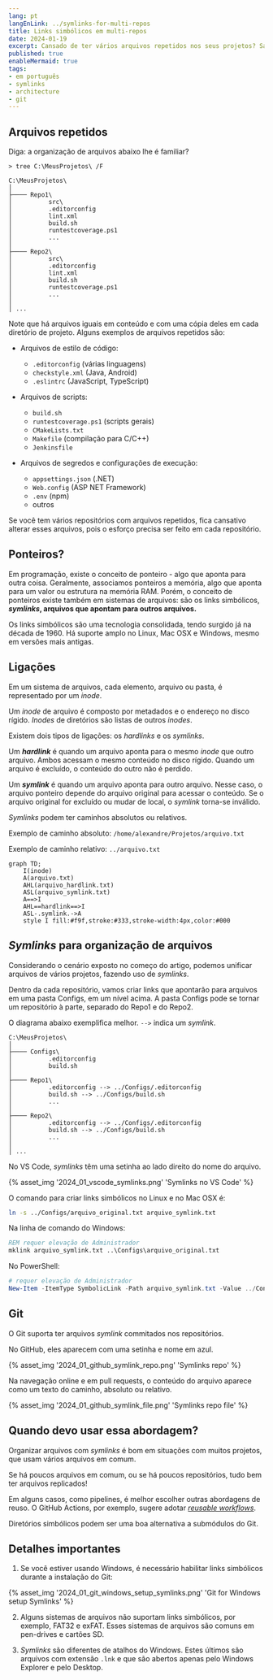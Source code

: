 ```yaml
---
lang: pt
langEnLink: ../symlinks-for-multi-repos
title: Links simbólicos em multi-repos
date: 2024-01-19
excerpt: Cansado de ter vários arquivos repetidos nos seus projetos? Saiba mais sobre os links simbólicos - arquivos que apontam para outros arquivos.
published: true
enableMermaid: true
tags:
- em português
- symlinks
- architecture
- git
---
```


## Arquivos repetidos

Diga: a organização de arquivos abaixo lhe é familiar?

```
> tree C:\MeusProjetos\ /F

C:\MeusProjetos\
│
├──── Repo1\
│          src\
│          .editorconfig
│          lint.xml
│          build.sh
│          runtestcoverage.ps1
│          ...
│
├──── Repo2\
│          src\
│          .editorconfig
│          lint.xml
│          build.sh
│          runtestcoverage.ps1
│          ...
│
│ ...
```

Note que há arquivos iguais em conteúdo e com uma cópia deles em cada diretório de projeto. Alguns exemplos de arquivos repetidos são:

- Arquivos de estilo de código:
  - `.editorconfig` (várias linguagens)
  - `checkstyle.xml` (Java, Android)
  - `.eslintrc` (JavaScript, TypeScript)

- Arquivos de scripts:
  - `build.sh`
  - `runtestcoverage.ps1` (scripts gerais)
  - `CMakeLists.txt`
  - `Makefile` (compilação para C/C++)
  - `Jenkinsfile`

- Arquivos de segredos e configurações de execução:
  - `appsettings.json` (.NET)
  - `Web.config` (ASP NET Framework)
  - `.env` (npm)
  - outros

Se você tem vários repositórios com arquivos repetidos, fica cansativo alterar esses arquivos, pois o esforço precisa ser feito em cada repositório.

## Ponteiros?

Em programação, existe o conceito de ponteiro - algo que aponta para outra coisa. Geralmente, associamos ponteiros a memória, algo que aponta para um valor ou estrutura na memória RAM. Porém, o conceito de ponteiros existe também em sistemas de arquivos: são os links simbólicos, ***symlinks*, arquivos que apontam para outros arquivos.**

Os links simbólicos são uma tecnologia consolidada, tendo surgido já na década de 1960. Há suporte amplo no Linux, Mac OSX e Windows, mesmo em versões mais antigas.

## Ligações

Em um sistema de arquivos, cada elemento, arquivo ou pasta, é representado por um *inode*.

Um *inode* de arquivo é composto por metadados e o endereço no disco rígido. *Inodes* de diretórios são listas de outros *inodes*.

Existem dois tipos de ligações: os *hardlinks* e os *symlinks*.

Um ***hardlink*** é quando um arquivo aponta para o mesmo *inode* que outro arquivo. Ambos acessam o mesmo conteúdo no disco rígido. Quando um arquivo é excluído, o conteúdo do outro não é perdido.

Um ***symlink*** é quando um arquivo aponta para outro arquivo. Nesse caso, o arquivo ponteiro depende do arquivo original para acessar o conteúdo. Se o arquivo original for excluído ou mudar de local, o *symlink* torna-se inválido.

*Symlinks* podem ter caminhos absolutos ou relativos.

Exemplo de caminho absoluto: `/home/alexandre/Projetos/arquivo.txt`

Exemplo de caminho relativo: `../arquivo.txt`

```mermaid
graph TD;
    I(inode)
    A(arquivo.txt)
    AHL(arquivo_hardlink.txt)
    ASL(arquivo_symlink.txt)
    A==>I
    AHL==hardlink==>I
    ASL-.symlink.->A
    style I fill:#f9f,stroke:#333,stroke-width:4px,color:#000
```

## *Symlinks* para organização de arquivos

Considerando o cenário exposto no começo do artigo, podemos unificar arquivos de vários projetos, fazendo uso de *symlinks*.

Dentro da cada repositório, vamos criar links que apontarão para arquivos em uma pasta Configs, em um nível acima. A pasta Configs pode se tornar um repositório à parte, separado do Repo1 e do Repo2.

O diagrama abaixo exemplifica melhor. `-->` indica um *symlink*.

```
C:\MeusProjetos\
│
├──── Configs\
│          .editorconfig
│          build.sh
│
├──── Repo1\
│          .editorconfig --> ../Configs/.editorconfig
│          build.sh --> ../Configs/build.sh
│          ...
│
├──── Repo2\
│          .editorconfig --> ../Configs/.editorconfig
│          build.sh --> ../Configs/build.sh
│          ...
│
│ ...
```

No VS Code, *symlinks* têm uma setinha ao lado direito do nome do arquivo.

{% asset_img '2024_01_vscode_symlinks.png' 'Symlinks no VS Code' %}

O comando para criar links simbólicos no Linux e no Mac OSX é:

```bash
ln -s ../Configs/arquivo_original.txt arquivo_symlink.txt
```

Na linha de comando do Windows:

```bat
REM requer elevação de Administrador
mklink arquivo_symlink.txt ..\Configs\arquivo_original.txt
```

No PowerShell:

```ps1
# requer elevação de Administrador
New-Item -ItemType SymbolicLink -Path arquivo_symlink.txt -Value ../Configs/arquivo_original.txt
```

## Git

O Git suporta ter arquivos *symlink* commitados nos repositórios.

No GitHub, eles aparecem com uma setinha e nome em azul.

{% asset_img '2024_01_github_symlink_repo.png' 'Symlinks repo' %}

Na navegação online e em pull requests, o conteúdo do arquivo aparece como um texto do caminho, absoluto ou relativo.

{% asset_img '2024_01_github_symlink_file.png' 'Symlinks repo file' %}

## Quando devo usar essa abordagem?

Organizar arquivos com *symlinks* é bom em situações com muitos projetos, que usam vários arquivos em comum.

Se há poucos arquivos em comum, ou se há poucos repositórios, tudo bem ter arquivos replicados!

Em alguns casos, como pipelines, é melhor escolher outras abordagens de reuso. O GitHub Actions, por exemplo, sugere adotar [*reusable workflows*](https://github.blog/2022-02-10-using-reusable-workflows-github-actions/).

Diretórios simbólicos podem ser uma boa alternativa a submódulos do Git.

## Detalhes importantes

1) Se você estiver usando Windows, é necessário habilitar links simbólicos durante a instalação do Git:

{% asset_img '2024_01_git_windows_setup_symlinks.png' 'Git for Windows setup Symlinks' %}

2) Alguns sistemas de arquivos não suportam links simbólicos, por exemplo, FAT32 e exFAT. Esses sistemas de arquivos são comuns em pen-drives e cartões SD.

3) *Symlinks* são diferentes de atalhos do Windows. Estes últimos são arquivos com extensão `.lnk` e que são abertos apenas pelo Windows Explorer e pelo Desktop.
